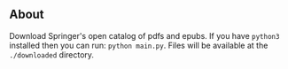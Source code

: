 ## About

Download Springer's open catalog of pdfs and epubs. If you have `python3`
installed then you can run: `python main.py`. Files will be available at the
`./downloaded` directory.
